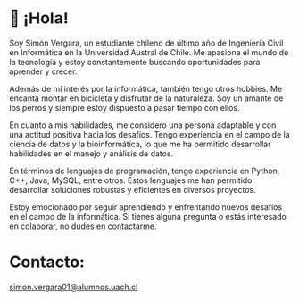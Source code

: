 # 👋 ¡Hola!

Soy Simón Vergara, un estudiante chileno de último año de Ingeniería Civil en Informática en la Universidad Austral de Chile. Me apasiona el mundo de la tecnología y estoy constantemente buscando oportunidades para aprender y crecer.

Además de mi interés por la informática, también tengo otros hobbies. Me encanta montar en bicicleta y disfrutar de la naturaleza. Soy un amante de los perros y siempre estoy dispuesto a pasar tiempo con ellos.

En cuanto a mis habilidades, me considero una persona adaptable y con una actitud positiva hacia los desafíos. Tengo experiencia en el campo de la ciencia de datos y la bioinformática, lo que me ha permitido desarrollar habilidades en el manejo y análisis de datos.

En términos de lenguajes de programación, tengo experiencia en Python, C++, Java, MySQL, entre otros. Estos lenguajes me han permitido desarrollar soluciones robustas y eficientes en diversos proyectos.

Estoy emocionado por seguir aprendiendo y enfrentando nuevos desafíos en el campo de la informática. Si tienes alguna pregunta o estás interesado en colaborar, no dudes en contactarme.

# Contacto:
simon.vergara01@alumnos.uach.cl

<!---
simonvs/simonvs is a ✨ special ✨ repository because its `README.md` (this file) appears on your GitHub profile.
You can click the Preview link to take a look at your changes.
--->
